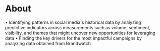 # About
• Identifying patterns in social media's historical data by analyzing predictive indicators across measurements such as volume, sentiment, visibility, and themes that might uncover new opportunities for leveraging data
• Finding the key drivers for the most impactful campaigns by analyzing data obtained from Brandwatch

